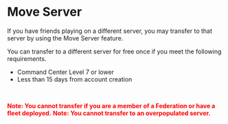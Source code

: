 # Move Server

 If you have friends playing on a different server, you may transfer to that server by using the Move Server feature.

You can transfer to a different server for free once if you meet the following requirements.

- Command Center Level 7 or lower
- Less than 15 days from account creation

<br>

<font color="red">**Note: You cannot transfer if you are a member of a Federation or have a fleet deployed.**</font>
<font color="red">**Note: You cannot transfer to an overpopulated server.**</font>